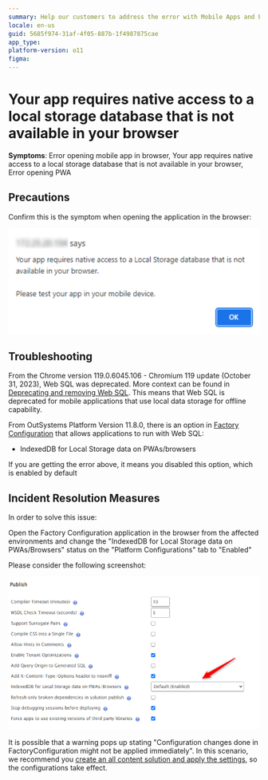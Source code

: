 ```yaml
---
summary: Help our customers to address the error with Mobile Apps and PWAs on Chrome Browser after Chromium 119 update (October 31, 2023)
locale: en-us
guid: 5685f974-31af-4f05-887b-1f4987875cae
app_type: 
platform-version: o11
figma:
---
```


# Your app requires native access to a local storage database that is not available in your browser

**Symptoms**: Error opening mobile app in browser, Your app requires native access to a local storage database that is not available in your browser, Error opening PWA

## Precautions

Confirm this is the symptom when opening the application in the browser:

![](images/im-image-ck-d636ffa7-c287-48f2-a031-e2b29684463b.png)

## Troubleshooting

From the Chrome version 119.0.6045.106 - Chromium 119 update (October 31, 2023), Web SQL was deprecated. More context can be found in [Deprecating and removing Web SQL](https://developer.chrome.com/blog/deprecating-web-sql/). This means that Web SQL is deprecated for mobile applications that use local data storage for offline capability.

From OutSystems Platform Version 11.8.0, there is an option in [Factory Configuration](https://www.outsystems.com/forge/component-overview/25/factory-configuration) that allows applications to run with Web SQL:

- IndexedDB for Local Storage data on PWAs/browsers

If you are getting the error above, it means you disabled this option, which is enabled by default

## Incident Resolution Measures

In order to solve this issue:

Open the Factory Configuration application in the browser from the affected environments and change the "IndexedDB for Local Storage data on PWAs/Browsers" status on the "Platform Configurations" tab to "Enabled"

Please consider the following screenshot:

![](images/im-image-ck-fafa10d6-bb67-4771-89e6-c8818b4cdeeb.png)

It is possible that a warning pops up stating  "Configuration changes done in FactoryConfiguration might not be applied immediately". In this scenario, we recommend you [create an all content solution and apply the settings](https://success.outsystems.com/documentation/11/managing_the_applications_lifecycle/deploy_applications/configure_application_settings_after_deployment/applying_configurations_in_service_center/), so the configurations take effect.
